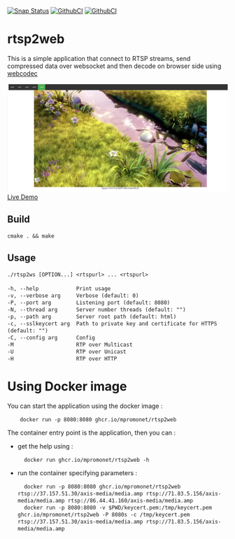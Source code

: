 [![Snap Status](https://snapcraft.io/rtsp2ws/badge.svg)](https://snapcraft.io/rtsp2ws)
[![GithubCI](https://github.com/mpromonet/rtsp2ws/workflows/C/C++%20CI%20linux/badge.svg)](https://github.com/mpromonet/rtsp2ws/actions)
[![GithubCI](https://github.com/mpromonet/rtsp2ws/workflows/C/C++%20CI%20windows/badge.svg)](https://github.com/mpromonet/rtsp2ws/actions)

# rtsp2web

This is a simple application that connect to RTSP streams, send compressed data over websocket and then decode on browser side using [webcodec](https://github.com/w3c/webcodecs)

[![Screenshot](images/screenshot.jpg)](https://rtsp2ws.agreeabletree-365b9a90.canadacentral.azurecontainerapps.io)
[Live Demo](https://rtsp2ws.agreeabletree-365b9a90.canadacentral.azurecontainerapps.io)

Build
------- 
	cmake . && make

Usage
------- 
    ./rtsp2ws [OPTION...] <rtspurl> ... <rtspurl>

    -h, --help            Print usage
    -v, --verbose arg     Verbose (default: 0)
    -P, --port arg        Listening port (default: 8080)
    -N, --thread arg      Server number threads (default: "")
    -p, --path arg        Server root path (default: html)
    -c, --sslkeycert arg  Path to private key and certificate for HTTPS (default: "")
    -C, --config arg      Config
    -M                    RTP over Multicast
    -U                    RTP over Unicast
    -H                    RTP over HTTP

Using Docker image
===============
You can start the application using the docker image :

        docker run -p 8080:8080 ghcr.io/mpromonet/rtsp2web

The container entry point is the application, then you can :

* get the help using :

        docker run ghcr.io/mpromonet/rtsp2web -h

* run the container specifying parameters :

        docker run -p 8080:8080 ghcr.io/mpromonet/rtsp2web rtsp://37.157.51.30/axis-media/media.amp rtsp://71.83.5.156/axis-media/media.amp rtsp://86.44.41.160/axis-media/media.amp 
        docker run -p 8080:8080 -v $PWD/keycert.pem:/tmp/keycert.pem ghcr.io/mpromonet/rtsp2web -P 8080s -c /tmp/keycert.pem rtsp://37.157.51.30/axis-media/media.amp rtsp://71.83.5.156/axis-media/media.amp

